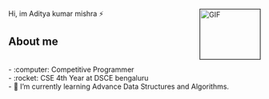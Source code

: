 <!-- ## Hi, I'm Aditya kumar mishra ⚡ -->


 Hi, im Aditya kumar mishra ⚡<img border="1px solid black" align="right" width="120" height="100" alt="GIF" src="https://media.giphy.com/media/bcKmIWkUMCjVm/giphy.gif">

## About me
<br>
- :computer: Competitive Programmer<br>
- :rocket: CSE 4th Year at DSCE bengaluru<br>
- 🌱 I’m currently learning Advance Data Structures and Algorithms.<br> 
<br><br><br>

